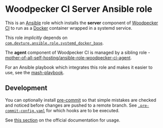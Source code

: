 <!--
SPDX-FileCopyrightText: 2022 - 2023 Slavi Pantaleev

SPDX-License-Identifier: AGPL-3.0-or-later
-->

# Woodpecker CI Server Ansible role

This is an [Ansible](https://www.ansible.com/) role which installs the **server** component of [Woodpecker CI](https://woodpecker-ci.org/) to run as a [Docker](https://www.docker.com/) container wrapped in a systemd service.

This role *implicitly* depends on [`com.devture.ansible.role.systemd_docker_base`](https://github.com/devture/com.devture.ansible.role.systemd_docker_base).

The **agent** component of Woodpecker CI is managed by a sibling role - [mother-of-all-self-hosting/ansible-role-woodpecker-ci-agent](https://github.com/mother-of-all-self-hosting/ansible-role-woodpecker-ci-agent).

For an Ansible playbook which integrates this role and makes it easier to use, see the [mash-playbook](https://github.com/mother-of-all-self-hosting/mash-playbook).

## Development

You can optionally install [pre-commit](https://pre-commit.com/) so that simple mistakes are checked and noticed before changes are pushed to a remote branch. See [`.pre-commit-config.yaml`](./.pre-commit-config.yaml) for which hooks are to be executed.

See [this section](https://pre-commit.com/#usage) on the official documentation for usage.
